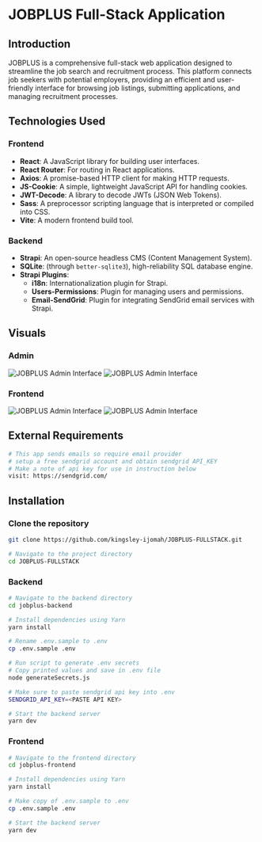 # JOBPLUS Full-Stack Application

## Introduction
JOBPLUS is a comprehensive full-stack web application designed to streamline the job search and recruitment process. This platform connects job seekers with potential employers, providing an efficient and user-friendly interface for browsing job listings, submitting applications, and managing recruitment processes.

## Technologies Used
### Frontend
- **React**: A JavaScript library for building user interfaces.
- **React Router**: For routing in React applications.
- **Axios**: A promise-based HTTP client for making HTTP requests.
- **JS-Cookie**: A simple, lightweight JavaScript API for handling cookies.
- **JWT-Decode**: A library to decode JWTs (JSON Web Tokens).
- **Sass**: A preprocessor scripting language that is interpreted or compiled into CSS.
- **Vite**: A modern frontend build tool.

### Backend
- **Strapi**: An open-source headless CMS (Content Management System).
- **SQLite**: (through `better-sqlite3`), high-reliability SQL database engine.
- **Strapi Plugins**:
  - **i18n**: Internationalization plugin for Strapi.
  - **Users-Permissions**: Plugin for managing users and permissions.
  - **Email-SendGrid**: Plugin for integrating SendGrid email services with Strapi.

## Visuals
### Admin
![JOBPLUS Admin Interface](./assets/jobplus-admin1.gif)
![JOBPLUS Admin Interface](./assets/jobplus-admin2.gif)
### Frontend
![JOBPLUS Admin Interface](./assets/jobplus-frontend1.gif)
![JOBPLUS Admin Interface](./assets/jobplus-frontend1.gif)

## External Requirements
```bash
# This app sends emails so require email provider
# setup a free sendgrid account and obtain sendgrid API_KEY
# Make a note of api key for use in instruction below
visit: https://sendgrid.com/
```

## Installation

### Clone the repository
```bash
git clone https://github.com/kingsley-ijomah/JOBPLUS-FULLSTACK.git

# Navigate to the project directory
cd JOBPLUS-FULLSTACK
```

### Backend
```bash
# Navigate to the backend directory
cd jobplus-backend

# Install dependencies using Yarn
yarn install

# Rename .env.sample to .env
cp .env.sample .env

# Run script to generate .env secrets
# Copy printed values and save in .env file
node generateSecrets.js

# Make sure to paste sendgrid api key into .env
SENDGRID_API_KEY=<PASTE API KEY>

# Start the backend server
yarn dev

```

### Frontend
```bash
# Navigate to the frontend directory
cd jobplus-frontend

# Install dependencies using Yarn
yarn install

# Make copy of .env.sample to .env
cp .env.sample .env

# Start the backend server
yarn dev

```